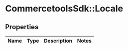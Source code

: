 # CommercetoolsSdk::Locale

## Properties
Name | Type | Description | Notes
------------ | ------------- | ------------- | -------------

